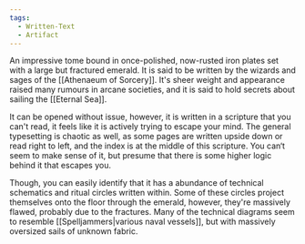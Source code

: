 ```yaml
---
tags:
  - Written-Text
  - Artifact
---
```

An impressive tome bound in once-polished, now-rusted iron plates set with a large but fractured emerald. 
It is said to be written by the wizards and sages of the [[Athenaeum of Sorcery]].
It's sheer weight and appearance raised many rumours in arcane societies, and it is said to hold secrets about sailing the [[Eternal Sea]]. 

It can be opened without issue, however, it is written in a scripture that you can't read, it feels like it is actively trying to escape your mind.
The general typesetting is chaotic as well, as some pages are written upside down or read right to left, and the index is at the middle of this scripture. You can‘t seem to make sense of it, but presume that there is some higher logic behind it that escapes you.

Though, you can easily identify that it has a abundance of technical schematics and ritual circles written within. Some of these circles project themselves onto the floor through the emerald, however, they're massively flawed, probably due to the fractures. 
Many of the technical diagrams seem to resemble [[Spelljammers|various naval vessels]], but with massively oversized sails of unknown fabric. 